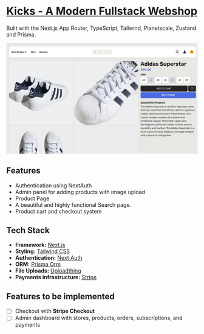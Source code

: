 # [Kicks - A Modern Fullstack Webshop](https://kicks-webshop.vercel.app/)

Built with the Next.js App Router, TypeScript, Tailwind, Planetscale, Zustand and Prisma.

[![Kicks Webshop](./public/screenshots/product.png)](https://kicks-webshop.vercel.app/)

## Features

 - Authentication using NextAuth
 - Admin panel for adding products with image upload
 - Product Page
 - A beautiful and highly functional Search page.
 - Product cart and checkout system

## Tech Stack

- **Framework:** [Next.js](https://nextjs.org)
- **Styling:** [Tailwind CSS](https://tailwindcss.com)
- **Authentication:** [Next Auth](https://next-auth.js.org/)
- **ORM:** [Prisma Orm](https://www.prisma.io/)
- **File Uploads:** [Uploadthing](https://uploadthing.com)
- **Payments infrastructure:** [Stripe](https://stripe.com)

## Features to be implemented

- [ ] Checkout with **Stripe Checkout**
- [ ] Admin dashboard with stores, products, orders, subscriptions, and payments
